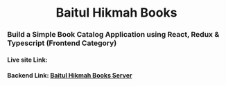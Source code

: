 <h1 align="center" >Baitul Hikmah Books</h1>

### Build a Simple Book Catalog Application using React, Redux & Typescript (Frontend Category)

#### Live site Link:

#### Backend Link: [Baitul Hikmah Books Server](https://github.com/Shahriyar-Hosen/Baitul-Hikmah-Books-Server)
